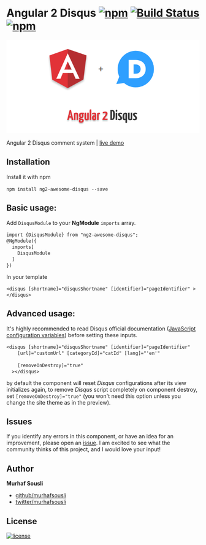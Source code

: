 # Angular 2 Disqus [![npm](https://img.shields.io/npm/v/ng2-awesome-disqus.svg?maxAge=2592000?style=plastic)](https://github.com/MurhafSousli/ng2-awesome-disqus) [![Build Status](https://travis-ci.org/MurhafSousli/ng2-disqus.svg?branch=master)](https://travis-ci.org/MurhafSousli/ng2-disqus) [![npm](https://img.shields.io/npm/dt/ng2-awesome-disqus.svg?maxAge=2592000)](https://www.npmjs.com/package/ng2-awesome-disqus)


![Angular 2 Share Buttons cover](/assets/cover.PNG?raw=true "Optional Title")

Angular 2 Disqus comment system | [live demo](https://murhafsousli.github.io/ng2-disqus/)

## Installation

Install it with npm

`npm install ng2-awesome-disqus --save`

## Basic usage:

Add `DisqusModule` to your **NgModule** `imports` array.

```
import {DisqusModule} from "ng2-awesome-disqus";
@NgModule({
  imports[
    DisqusModule
  ]
})
```
In your template

```
<disqus [shortname]="disqusShortname" [identifier]="pageIdentifier" ></disqus>
```

## Advanced usage:

It's highly recommended to read Disqus official documentation ([JavaScript configuration variables](https://help.disqus.com/customer/portal/articles/472098-javascript-configuration-variables)) before setting these inputs.

```
<disqus [shortname]="disqusShortname" [identifier]="pageIdentifier" 
    [url]="customUrl" [categoryId]="catId" [lang]="'en'"
      
    [removeOnDestroy]="true"
  ></disqus>
```
 by default the component will reset *Disqus* configurations after its view initializes again, to remove *Disqus* script completely on component destroy,
      set `[removeOnDestroy]="true"` (you won't need this option unless you change the site theme as in the preview).

## Issues


If you identify any errors in this component, or have an idea for an improvement, please open an [issue](https://github.com/MurhafSousli/ng2-awesome-disqus/issues). I am excited to see what the community thinks of this project, and I would love your input!

## Author

 **Murhaf Sousli**

 - [github/murhafsousli](https://github.com/MurhafSousli)
 - [twitter/murhafsousli](https://twitter.com/MurhafSousli)

## License

[![license](https://img.shields.io/github/license/mashape/apistatus.svg?maxAge=2592000)](/LICENSE)